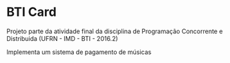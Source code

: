# BTI Card
Projeto parte da atividade final da disciplina de Programação Concorrente e Distribuida (UFRN - IMD - BTI - 2016.2)

Implementa um sistema de pagamento de músicas
